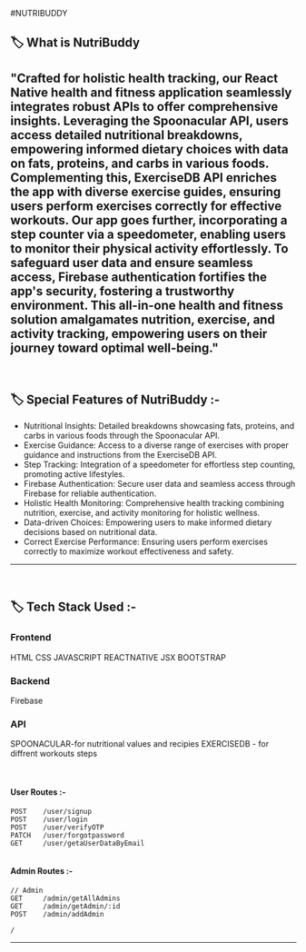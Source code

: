 #NUTRIBUDDY

## 🏷️ What is NutriBuddy

## "Crafted for holistic health tracking, our React Native health and fitness application seamlessly integrates robust APIs to offer comprehensive insights. Leveraging the Spoonacular API, users access detailed nutritional breakdowns, empowering informed dietary choices with data on fats, proteins, and carbs in various foods. Complementing this, ExerciseDB API enriches the app with diverse exercise guides, ensuring users perform exercises correctly for effective workouts. Our app goes further, incorporating a step counter via a speedometer, enabling users to monitor their physical activity effortlessly. To safeguard user data and ensure seamless access, Firebase authentication fortifies the app's security, fostering a trustworthy environment. This all-in-one health and fitness solution amalgamates nutrition, exercise, and activity tracking, empowering users on their journey toward optimal well-being."


<br/>

## 🏷️ Special Features of NutriBuddy :-

- Nutritional Insights: Detailed breakdowns showcasing fats, proteins, and carbs in various foods through the Spoonacular API.
- Exercise Guidance: Access to a diverse range of exercises with proper guidance and instructions from the ExerciseDB API.
- Step Tracking: Integration of a speedometer for effortless step counting, promoting active lifestyles.
- Firebase Authentication: Secure user data and seamless access through Firebase for reliable authentication.
- Holistic Health Monitoring: Comprehensive health tracking combining nutrition, exercise, and activity monitoring for holistic wellness.
- Data-driven Choices: Empowering users to make informed dietary decisions based on nutritional data.
- Correct Exercise Performance: Ensuring users perform exercises correctly to maximize workout effectiveness and safety.

---

<br/>

## 🏷️ Tech Stack Used :-

### Frontend

HTML
CSS
JAVASCRIPT
REACTNATIVE
JSX
BOOTSTRAP

### Backend

Firebase 

### API

SPOONACULAR-for nutritional values and recipies
EXERCISEDB - for diffrent workouts steps

<br/>

#### User Routes :-

```
POST    /user/signup
POST    /user/login
POST    /user/verifyOTP
PATCH   /user/forgotpassword
GET     /user/getaUserDataByEmail


```

#### Admin Routes :-

```
// Admin
GET     /admin/getAllAdmins
GET     /admin/getAdmin/:id
POST    /admin/addAdmin

/
```

---

## <br/>
